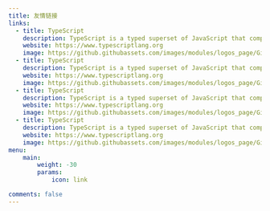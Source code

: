 ```yaml
---
title: 友情链接
links:
  - title: TypeScript
    description: TypeScript is a typed superset of JavaScript that compiles to plain JavaScript.
    website: https://www.typescriptlang.org
    image: https://github.githubassets.com/images/modules/logos_page/GitHub-Mark.png
  - title: TypeScript
    description: TypeScript is a typed superset of JavaScript that compiles to plain JavaScript.
    website: https://www.typescriptlang.org
    image: https://github.githubassets.com/images/modules/logos_page/GitHub-Mark.png
  - title: TypeScript
    description: TypeScript is a typed superset of JavaScript that compiles to plain JavaScript.
    website: https://www.typescriptlang.org
    image: https://github.githubassets.com/images/modules/logos_page/GitHub-Mark.png
  - title: TypeScript
    description: TypeScript is a typed superset of JavaScript that compiles to plain JavaScript.
    website: https://www.typescriptlang.org
    image: https://github.githubassets.com/images/modules/logos_page/GitHub-Mark.png
menu:
    main: 
        weight: -30
        params:
            icon: link

comments: false
---
```

